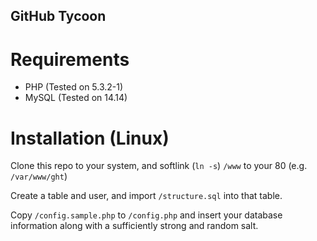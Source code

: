 ## GitHub Tycoon

# Requirements

* PHP (Tested on 5.3.2-1)
* MySQL (Tested on 14.14)

# Installation (Linux)

Clone this repo to your system, and softlink (`ln -s`) `/www` to your 80 (e.g. `/var/www/ght`)

Create a table and user, and import `/structure.sql` into that table.

Copy `/config.sample.php` to `/config.php` and insert your database information along with a sufficiently strong and random salt.